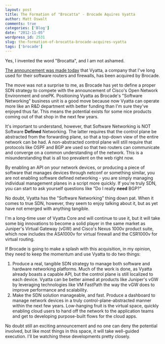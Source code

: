 ```yaml
---
layout: post
title: The Formation of "Brocatta" - Brocade Aquires Vyatta
author: Matt Oswalt
comments: true
categories: ['Blog']
date: "2012-11-05"
wordpress_id: 2531
slug: the-formation-of-brocatta-brocade-acquires-vyatta
tags: ['brocade']
---
```



Yes, I invented the word "Brocatta", and I am not ashamed.

[The announcement was made today](http://kellyherrell.wordpress.com/2012/11/05/vyatta-a-brocade-company/) that Vyatta, a company that I've long used for their software routers and firewalls, has been acquired by Brocade.

The move was not a surprise to me, as Brocade has yet to define a proper SDN strategy to compete with the announcement of Cisco's Open Network Environment and onePK. Positioning Vyatta as Brocade's "Software Networking" business unit is a good move because now Vyatta can operate more like an R&D department with better funding than I'm sure they've enjoyed thus far. This means the potential exists for some nice products coming out of that shop in the next few years.

It's important to understand, however, that Software Networking is NOT Software **Defined** Networking. The latter requires that the control plane be abstracted from the forwarding plane, so that a top-down view of the entire network can be had. A non-abstracted control plane will still require that protocols like OSPF and BGP are used so that two routers can communicate and converge on a common understanding of the network. This is a misunderstanding that is all too prevalent on the web right now.

By enabling an API on your network devices, or producing a piece of software that manages devices through netconf or something similar, you are not enabling software defined networking - you are simply managing individual management planes in a script more quickly. If you're truly SDN, you can start to ask yourself questions like "Do I really **need** BGP?"

No doubt, Vyatta has the "Software Networking" thing down pat. When it comes to true SDN, however, they seem to enjoy talking about it, but as yet have not emerged with anything tangible.

I'm a long-time user of Vyatta Core and will continue to use it, but it will take some big innovations to become a solid player in the same market as Juniper's Virtual Gateway (vGW) and Cisco's Nexus 1000v product suite, which now includes the ASA1000v for virtual firewall and the CSR1000v for virtual routing.

If Brocade is going to make a splash with this acquisition, in my opinion, they need to keep the momentum and use Vyatta to do two things:
	
  1. Produce a real, tangible SDN strategy to manage both software and hardware networking platforms. Much of the work is done, as Vyatta already boasts a capable API, but the control plane is still localized to each device. Vyatta can be better aimed at products like Juniper's vGW by leveraging technologies like VM FastPath the way the vGW does to improve performance and scalability.
  2. Make the SDN solution manageable, and fast. Produce a dashboard to manage network devices in a truly control-plane-abstracted manner within the next few years. Low-hanging fruit is the virtual space, quickly enabling cloud users to hand off the network to the application teams and get to developing purpose-built flows for the cloud apps.

No doubt still an exciting announcement and no one can deny the potential involved, but like most things in this space, it will take well-guided execution. I'll be watching these developments pretty closely.